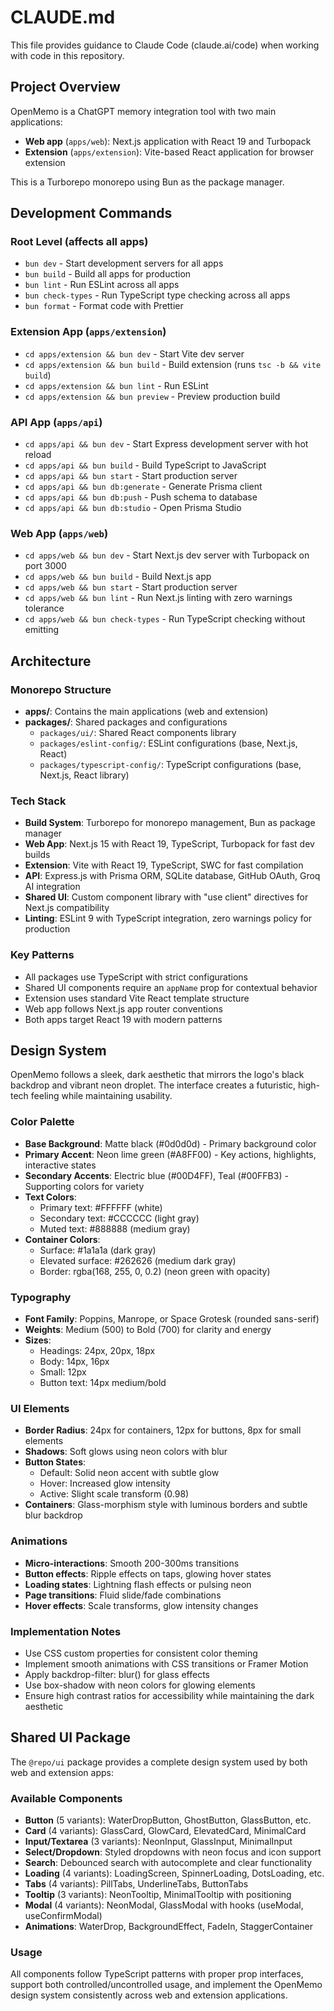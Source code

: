 # CLAUDE.md

This file provides guidance to Claude Code (claude.ai/code) when working with code in this repository.

## Project Overview

OpenMemo is a ChatGPT memory integration tool with two main applications:
- **Web app** (`apps/web`): Next.js application with React 19 and Turbopack
- **Extension** (`apps/extension`): Vite-based React application for browser extension

This is a Turborepo monorepo using Bun as the package manager.

## Development Commands

### Root Level (affects all apps)
- `bun dev` - Start development servers for all apps
- `bun build` - Build all apps for production
- `bun lint` - Run ESLint across all apps
- `bun check-types` - Run TypeScript type checking across all apps
- `bun format` - Format code with Prettier

### Extension App (`apps/extension`)
- `cd apps/extension && bun dev` - Start Vite dev server
- `cd apps/extension && bun build` - Build extension (runs `tsc -b && vite build`)
- `cd apps/extension && bun lint` - Run ESLint
- `cd apps/extension && bun preview` - Preview production build

### API App (`apps/api`)
- `cd apps/api && bun dev` - Start Express development server with hot reload
- `cd apps/api && bun build` - Build TypeScript to JavaScript
- `cd apps/api && bun start` - Start production server
- `cd apps/api && bun db:generate` - Generate Prisma client
- `cd apps/api && bun db:push` - Push schema to database
- `cd apps/api && bun db:studio` - Open Prisma Studio

### Web App (`apps/web`)
- `cd apps/web && bun dev` - Start Next.js dev server with Turbopack on port 3000
- `cd apps/web && bun build` - Build Next.js app
- `cd apps/web && bun start` - Start production server
- `cd apps/web && bun lint` - Run Next.js linting with zero warnings tolerance
- `cd apps/web && bun check-types` - Run TypeScript checking without emitting

## Architecture

### Monorepo Structure
- **apps/**: Contains the main applications (web and extension)
- **packages/**: Shared packages and configurations
  - `packages/ui/`: Shared React components library
  - `packages/eslint-config/`: ESLint configurations (base, Next.js, React)
  - `packages/typescript-config/`: TypeScript configurations (base, Next.js, React library)

### Tech Stack
- **Build System**: Turborepo for monorepo management, Bun as package manager
- **Web App**: Next.js 15 with React 19, TypeScript, Turbopack for fast dev builds
- **Extension**: Vite with React 19, TypeScript, SWC for fast compilation
- **API**: Express.js with Prisma ORM, SQLite database, GitHub OAuth, Groq AI integration
- **Shared UI**: Custom component library with "use client" directives for Next.js compatibility
- **Linting**: ESLint 9 with TypeScript integration, zero warnings policy for production

### Key Patterns
- All packages use TypeScript with strict configurations
- Shared UI components require an `appName` prop for contextual behavior
- Extension uses standard Vite React template structure
- Web app follows Next.js app router conventions
- Both apps target React 19 with modern patterns

## Design System

OpenMemo follows a sleek, dark aesthetic that mirrors the logo's black backdrop and vibrant neon droplet. The interface creates a futuristic, high-tech feeling while maintaining usability.

### Color Palette
- **Base Background**: Matte black (#0d0d0d) - Primary background color
- **Primary Accent**: Neon lime green (#A8FF00) - Key actions, highlights, interactive states
- **Secondary Accents**: Electric blue (#00D4FF), Teal (#00FFB3) - Supporting colors for variety
- **Text Colors**: 
  - Primary text: #FFFFFF (white)
  - Secondary text: #CCCCCC (light gray)
  - Muted text: #888888 (medium gray)
- **Container Colors**:
  - Surface: #1a1a1a (dark gray)
  - Elevated surface: #262626 (medium dark gray)
  - Border: rgba(168, 255, 0, 0.2) (neon green with opacity)

### Typography
- **Font Family**: Poppins, Manrope, or Space Grotesk (rounded sans-serif)
- **Weights**: Medium (500) to Bold (700) for clarity and energy
- **Sizes**: 
  - Headings: 24px, 20px, 18px
  - Body: 14px, 16px
  - Small: 12px
  - Button text: 14px medium/bold

### UI Elements
- **Border Radius**: 24px for containers, 12px for buttons, 8px for small elements
- **Shadows**: Soft glows using neon colors with blur
- **Button States**:
  - Default: Solid neon accent with subtle glow
  - Hover: Increased glow intensity
  - Active: Slight scale transform (0.98)
- **Containers**: Glass-morphism style with luminous borders and subtle blur backdrop

### Animations
- **Micro-interactions**: Smooth 200-300ms transitions
- **Button effects**: Ripple effects on taps, glowing hover states
- **Loading states**: Lightning flash effects or pulsing neon
- **Page transitions**: Fluid slide/fade combinations
- **Hover effects**: Scale transforms, glow intensity changes

### Implementation Notes
- Use CSS custom properties for consistent color theming
- Implement smooth animations with CSS transitions or Framer Motion
- Apply backdrop-filter: blur() for glass effects
- Use box-shadow with neon colors for glowing elements
- Ensure high contrast ratios for accessibility while maintaining the dark aesthetic

## Shared UI Package

The `@repo/ui` package provides a complete design system used by both web and extension apps:

### Available Components
- **Button** (5 variants): WaterDropButton, GhostButton, GlassButton, etc.
- **Card** (4 variants): GlassCard, GlowCard, ElevatedCard, MinimalCard
- **Input/Textarea** (3 variants): NeonInput, GlassInput, MinimalInput
- **Select/Dropdown**: Styled dropdowns with neon focus and icon support
- **Search**: Debounced search with autocomplete and clear functionality
- **Loading** (4 variants): LoadingScreen, SpinnerLoading, DotsLoading, etc.
- **Tabs** (4 variants): PillTabs, UnderlineTabs, ButtonTabs
- **Tooltip** (3 variants): NeonTooltip, MinimalTooltip with positioning
- **Modal** (4 variants): NeonModal, GlassModal with hooks (useModal, useConfirmModal)
- **Animations**: WaterDrop, BackgroundEffect, FadeIn, StaggerContainer

### Usage
All components follow TypeScript patterns with proper prop interfaces, support both controlled/uncontrolled usage, and implement the OpenMemo design system consistently across web and extension applications.